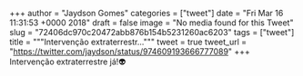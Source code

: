 
+++
author = "Jaydson Gomes"
categories = ["tweet"]
date = "Fri Mar 16 11:31:53 +0000 2018"
draft = false
image = "No media found for this Tweet"
slug = "72406dc970c20472abb876b154b5231260ac6203"
tags = ["tweet"]
title = """Intervenção extraterrestr..."""
tweet = true
tweet_url = "https://twitter.com/jaydson/status/974609193666777089"
+++
Intervenção extraterrestre já!👽
